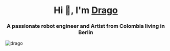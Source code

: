 <h1 align="center">Hi 👋, I'm <a href="https://github.com/dragon90o/" target="blank">
    Drago</a></h1>
<h3 align="center">A passionate robot engineer and Artist from Colombia living in Berlin </h3>
<p align="left"> <img src="https://img.shields.io/badge/Artist-Robot%20engineer-purple"
        " alt="drago" /></a> </p>
